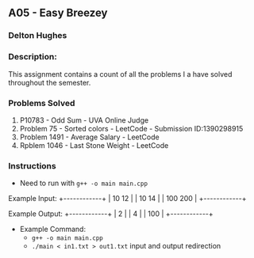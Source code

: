 ## A05 - Easy Breezey
### Delton Hughes
### Description:
This assignment contains a count of all the problems I a have solved throughout the semester. 

### Problems Solved
1. P10783 - Odd Sum - UVA Online Judge
2. Problem 75 - Sorted colors - LeetCode - Submission ID:1390298915
3. Problem 1491 - Average Salary - LeetCode
4. Rpblem 1046 - Last Stone Weight - LeetCode


### Instructions

- Need to run with `g++ -o main main.cpp`


Example Input: 
+------------+
| 10 12      |
| 10 14      |
| 100 200    |
+------------+

Example Output: 
+------------+
| 2          |
| 4          |
| 100        |
+------------+

- Example Command:
    - `g++ -o main main.cpp`
    - `./main < in1.txt > out1.txt` input and output redirection
